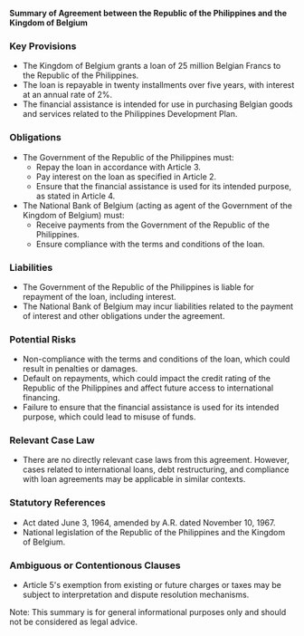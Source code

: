 **Summary of Agreement between the Republic of the Philippines and the Kingdom of Belgium**

### **Key Provisions**

* The Kingdom of Belgium grants a loan of 25 million Belgian Francs to the Republic of the Philippines.
* The loan is repayable in twenty installments over five years, with interest at an annual rate of 2%.
* The financial assistance is intended for use in purchasing Belgian goods and services related to the Philippines Development Plan.

### **Obligations**

* The Government of the Republic of the Philippines must:
	+ Repay the loan in accordance with Article 3.
	+ Pay interest on the loan as specified in Article 2.
	+ Ensure that the financial assistance is used for its intended purpose, as stated in Article 4.
* The National Bank of Belgium (acting as agent of the Government of the Kingdom of Belgium) must:
	+ Receive payments from the Government of the Republic of the Philippines.
	+ Ensure compliance with the terms and conditions of the loan.

### **Liabilities**

* The Government of the Republic of the Philippines is liable for repayment of the loan, including interest.
* The National Bank of Belgium may incur liabilities related to the payment of interest and other obligations under the agreement.

### **Potential Risks**

* Non-compliance with the terms and conditions of the loan, which could result in penalties or damages.
* Default on repayments, which could impact the credit rating of the Republic of the Philippines and affect future access to international financing.
* Failure to ensure that the financial assistance is used for its intended purpose, which could lead to misuse of funds.

### **Relevant Case Law**

* There are no directly relevant case laws from this agreement. However, cases related to international loans, debt restructuring, and compliance with loan agreements may be applicable in similar contexts.

### **Statutory References**

* Act dated June 3, 1964, amended by A.R. dated November 10, 1967.
* National legislation of the Republic of the Philippines and the Kingdom of Belgium.

### **Ambiguous or Contentionous Clauses**

* Article 5's exemption from existing or future charges or taxes may be subject to interpretation and dispute resolution mechanisms.

Note: This summary is for general informational purposes only and should not be considered as legal advice.